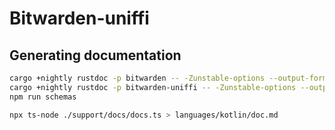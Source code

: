 # Bitwarden-uniffi

## Generating documentation

```bash
cargo +nightly rustdoc -p bitwarden -- -Zunstable-options --output-format json
cargo +nightly rustdoc -p bitwarden-uniffi -- -Zunstable-options --output-format json
npm run schemas

npx ts-node ./support/docs/docs.ts > languages/kotlin/doc.md
```

